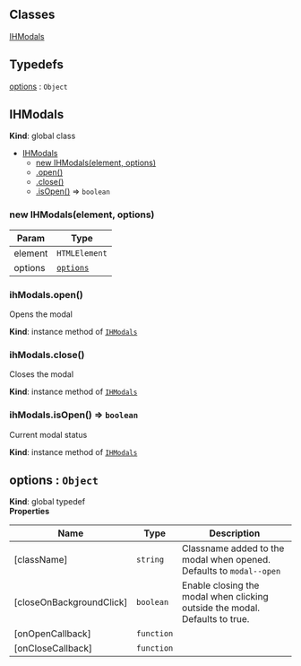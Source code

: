 ## Classes

<dl>
<dt><a href="#IHModals">IHModals</a></dt>
<dd></dd>
</dl>

## Typedefs

<dl>
<dt><a href="#options">options</a> : <code>Object</code></dt>
<dd></dd>
</dl>

<a name="IHModals"></a>

## IHModals
**Kind**: global class  

* [IHModals](#IHModals)
    * [new IHModals(element, options)](#new_IHModals_new)
    * [.open()](#IHModals+open)
    * [.close()](#IHModals+close)
    * [.isOpen()](#IHModals+isOpen) ⇒ <code>boolean</code>

<a name="new_IHModals_new"></a>

### new IHModals(element, options)

| Param | Type |
| --- | --- |
| element | <code>HTMLElement</code> | 
| options | [<code>options</code>](#options) | 

<a name="IHModals+open"></a>

### ihModals.open()
Opens the modal

**Kind**: instance method of [<code>IHModals</code>](#IHModals)  
<a name="IHModals+close"></a>

### ihModals.close()
Closes the modal

**Kind**: instance method of [<code>IHModals</code>](#IHModals)  
<a name="IHModals+isOpen"></a>

### ihModals.isOpen() ⇒ <code>boolean</code>
Current modal status

**Kind**: instance method of [<code>IHModals</code>](#IHModals)  
<a name="options"></a>

## options : <code>Object</code>
**Kind**: global typedef  
**Properties**

| Name | Type | Description |
| --- | --- | --- |
| [className] | <code>string</code> | Classname added to the modal when opened. Defaults to `modal--open` |
| [closeOnBackgroundClick] | <code>boolean</code> | Enable closing the modal when clicking outside the modal. Defaults to true. |
| [onOpenCallback] | <code>function</code> |  |
| [onCloseCallback] | <code>function</code> |  |

